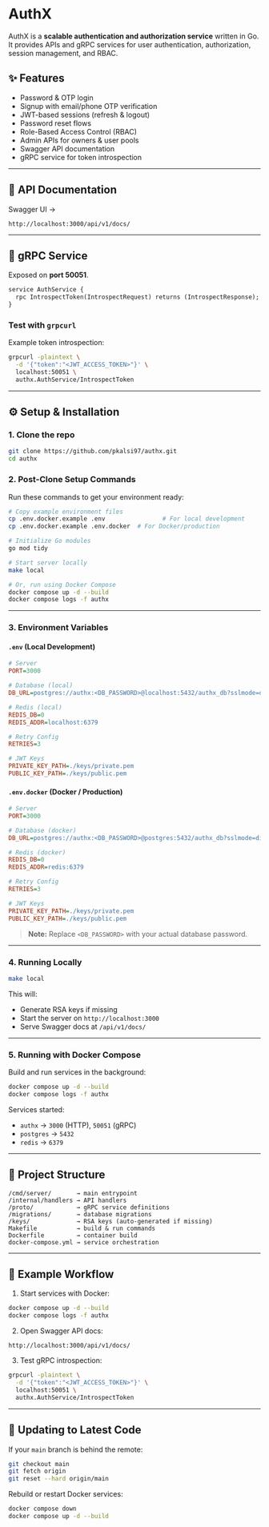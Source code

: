 # AuthX

AuthX is a **scalable authentication and authorization service** written in Go.
It provides APIs and gRPC services for user authentication, authorization, session management, and RBAC.

## ✨ Features

* Password & OTP login
* Signup with email/phone OTP verification
* JWT-based sessions (refresh & logout)
* Password reset flows
* Role-Based Access Control (RBAC)
* Admin APIs for owners & user pools
* Swagger API documentation
* gRPC service for token introspection

---

## 📖 API Documentation

Swagger UI →

```
http://localhost:3000/api/v1/docs/
```

---

## 🔌 gRPC Service

Exposed on **port 50051**.

```proto
service AuthService {
  rpc IntrospectToken(IntrospectRequest) returns (IntrospectResponse);
}
```

### Test with `grpcurl`

Example token introspection:

```sh
grpcurl -plaintext \
  -d '{"token":"<JWT_ACCESS_TOKEN>"}' \
  localhost:50051 \
  authx.AuthService/IntrospectToken
```

---

## ⚙️ Setup & Installation

### 1. Clone the repo

```sh
git clone https://github.com/pkalsi97/authx.git
cd authx
```

### 2. Post-Clone Setup Commands

Run these commands to get your environment ready:

```sh
# Copy example environment files
cp .env.docker.example .env                # For local development
cp .env.docker.example .env.docker  # For Docker/production

# Initialize Go modules
go mod tidy

# Start server locally
make local

# Or, run using Docker Compose
docker compose up -d --build
docker compose logs -f authx
```

---

### 3. Environment Variables

#### `.env` (Local Development)

```ini
# Server
PORT=3000

# Database (local)
DB_URL=postgres://authx:<DB_PASSWORD>@localhost:5432/authx_db?sslmode=disable

# Redis (local)
REDIS_DB=0
REDIS_ADDR=localhost:6379

# Retry Config
RETRIES=3

# JWT Keys
PRIVATE_KEY_PATH=./keys/private.pem
PUBLIC_KEY_PATH=./keys/public.pem
```

#### `.env.docker` (Docker / Production)

```ini
# Server
PORT=3000

# Database (docker)
DB_URL=postgres://authx:<DB_PASSWORD>@postgres:5432/authx_db?sslmode=disable

# Redis (docker)
REDIS_DB=0
REDIS_ADDR=redis:6379

# Retry Config
RETRIES=3

# JWT Keys
PRIVATE_KEY_PATH=./keys/private.pem
PUBLIC_KEY_PATH=./keys/public.pem
```

> **Note:** Replace `<DB_PASSWORD>` with your actual database password.

---

### 4. Running Locally

```sh
make local
```

This will:

* Generate RSA keys if missing
* Start the server on `http://localhost:3000`
* Serve Swagger docs at `/api/v1/docs/`

---

### 5. Running with Docker Compose

Build and run services in the background:

```sh
docker compose up -d --build
docker compose logs -f authx
```

Services started:

* `authx` → `3000` (HTTP), `50051` (gRPC)
* `postgres` → `5432`
* `redis` → `6379`

---

## 📂 Project Structure

```
/cmd/server/       → main entrypoint
/internal/handlers → API handlers
/proto/            → gRPC service definitions
/migrations/       → database migrations
/keys/             → RSA keys (auto-generated if missing)
Makefile           → build & run commands
Dockerfile         → container build
docker-compose.yml → service orchestration
```

---

## 🧪 Example Workflow

1. Start services with Docker:

```sh
docker compose up -d --build
docker compose logs -f authx
```

2. Open Swagger API docs:

```
http://localhost:3000/api/v1/docs/
```

3. Test gRPC introspection:

```sh
grpcurl -plaintext \
  -d '{"token":"<JWT_ACCESS_TOKEN>"}' \
  localhost:50051 \
  authx.AuthService/IntrospectToken
```

---

## 🔄 Updating to Latest Code

If your `main` branch is behind the remote:

```sh
git checkout main
git fetch origin
git reset --hard origin/main
```

Rebuild or restart Docker services:

```sh
docker compose down
docker compose up -d --build
```

